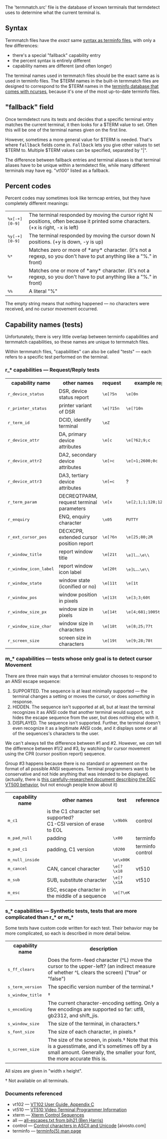 The 'termmatch.src' file is the database of known terminals that termdetect uses to determine what the current terminal is.

## Syntax

Termmatch files have the *exact* same [syntax as terminfo files](https://github.com/DeeNewcum/termdetect/blob/master/src/Terminfo_Parser.pm#L17), with only a few differences:

* there's a special "fallback" capability entry
* the percent syntax is entirely different
* capability names are different  (and often longer)

The terminal names used in termmatch files should be the exact same as is used in terminfo files.  The $TERM names in the built-in termmatch files are designed to correspond to the $TERM names in the [terminfo database that comes with ncurses](http://invisible-island.net/ncurses/ncurses.faq.html#which_terminfo), because it's one of the most up-to-date terminfo files.

## "fallback" field

Once termdetect runs its tests and decides that a specific terminal entry matches the current terminal, it then looks for a $TERM value to set.  Often this will be one of the terminal names given on the first line.

However, sometimes a more general value for $TERM is needed.  That's where <tt>fallback</tt> fields come in.  <tt>Fallback</tt> lets you give other values to set $TERM to.  Multiple $TERM values can be specified, separated by "|".

The difference between fallback entries and terminal aliases is that terminal aliases have to be unique within a termdetect file, while many different terminals may have eg. "vt100" listed as a fallback.

## Percent codes

Percent codes may sometimes look like termcap entries, but they have completely different meanings:

<table>

<tr><td><tt>%x[-+][0-9]
    <td>The terminal responded by moving the cursor right N positions, often because it printed some characters.  (+x is right, -x is left)

<tr><td><tt>%y[-+][0-9]
    <td>The terminal responded by moving the cursor down N positions.  (+y is down, -y is up)

<tr><td><tt>%*
    <td>Matches zero or more of *any* character.   (it's not a regexp, so you don't have to put anything like a "%." in front)

<tr><td><tt>%+
    <td>Matches one or more of *any* character.  (it's not a regexp, so you don't have to put anything like a "%." in front)

<tr><td><tt>%%
    <td>A literal "%"

</table>

The empty string means that nothing happened — no characters were received, and no cursor movement occurred.

## Capability names (tests)

Unfortunately, there is very little overlap between terminfo capabilities and termmatch capabilities, so these names are unique to termmatch files.

Within termmatch files, "capabilities" can also be called "tests" — each refers to a specific test performed on the terminal.

### r_* capabilities — Request/Reply tests

<table>

<tr><th>capability name
    <th>other names
    <th>request
    <th>example reply
    <th>reference

<tr><td><tt>r_device_status
    <td>DSR, device status report
    <td><tt>\e[?5n
    <td><tt>\e[0n
    <td>

<tr><td><tt>r_printer_status
    <td>printer variant of DSR
    <td><tt>\e[?15n
    <td><tt>\e[?10n
    <td>

<tr><td><tt>r_term_id
    <td>DCID, identify terminal
    <td><tt>\eZ
    <td>
    <td>vt510

<tr><td><tt>r_device_attr
    <td>DA, primary device attributes
    <td><tt>\e[c
    <td><tt>\e[?62;9;c
    <td>xterm

<tr><td><tt>r_device_attr2
    <td>DA2, secondary device attributes
    <td><tt>\e[>c
    <td><tt>\e[>1;2600;0c
    <td>xterm

<tr><td><tt>r_device_attr3
    <td>DA3, tertiary device attributes
    <td><tt>\e[=c
    <td>?
    <td>vt510

<tr><td><tt>r_term_param
    <td>DECREQTPARM, request terminal parameters
    <td><tt>\e[x
    <td><tt>\e[2;1;1;128;128;1;0x
    <td>

<tr><td><tt>r_enquiry
    <td>ENQ, enquiry character
    <td><tt>\x05
    <td><tt>PUTTY
    <td>control

<tr><td><tt>r_ext_cursor_pos
    <td>DECXCPR, extended cursor position report
    <td><tt>\e[?6n
    <td><tt>\e[25;80;2R
    <td>vt510

<tr><td><tt>r_window_title
    <td>report window title
    <td><tt>\e[21t
    <td><tt>\e]l</tt>...<tt>\e\\
    <td>xterm

<tr><td><tt>r_window_icon_label
    <td>report window icon label
    <td><tt>\e[20t
    <td><tt>\e]L</tt>...<tt>\e\\
    <td>xterm

<tr><td><tt>r_window_state
    <td>window state (iconified or no)
    <td><tt>\e[11t
    <td><tt>\e[1t
    <td>xterm

<tr><td><tt>r_window_pos
    <td>window position in pixels
    <td><tt>\e[13t
    <td><tt>\e[3;3;60t
    <td>xterm

<tr><td><tt>r_window_size_px
    <td>window size in pixels
    <td><tt>\e[14t
    <td><tt>\e[4;681;1005t
    <td>xterm

<tr><td><tt>r_window_size_char
    <td>window size in characters
    <td><tt>\e[18t
    <td><tt>\e[8;25;77t
    <td>xterm

<tr><td><tt>r_screen_size
    <td>screen size in characters
    <td><tt>\e[19t
    <td><tt>\e[9;28;78t
    <td>xterm

</table>

### m_* capabilities — tests whose only goal is to detect cursor Movement

There are three main ways that a terminal emulator chooses to respond to an ANSI escape sequence:

1. SUPPORTED.  The sequence is at least minimally supported — the terminal changes a setting or moves the cursor, or does *something* in response.
2. HIDDEN.  The sequence isn't supported at all, but at least the terminal recognizes it as ANSI code that another terminal would support, so it hides the escape sequence from the user, but does nothing else with it.
3. DISPLAYED.  The sequence isn't supported.  Further, the terminal doesn't even recognize it as a legitimate ANSI code, and it displays some or all of the sequences's characters to the user.

We can't always tell the difference between #1 and #2.  However, we *can* tell the difference between #1/2 and #3, by watching for cursor movement using the CPR (cursor position report) sequence.

Group #3 happens because there is no standard or agreement on the format of all possible ANSI sequences.  Terminal programmers want to be conservative and not hide anything that was intended to be displayed.  (actually, there is [this carefully-researched document describing the DEC VT500 behavior](http://www.vt100.net/emu/dec_ansi_parser), but not enough people know about it)

<table>

<tr><th>capability name
    <th>other names
    <th>test
    <th>reference

<tr><td><tt>m_c1
    <td>is the C1 character set supported?<br>C1-CSI version of erase to EOL
    <td><tt>\x9b0k
    <td>control

<tr><td><tt>m_pad_null
    <td>padding
    <td><tt>\x00
    <td>terminfo

<tr><td><tt>m_pad_c1
    <td>padding, C1 version
    <td><tt>\0200
    <td>terminfo<br>control

<tr><td><tt>m_null_inside
    <td>
    <td><tt>\e\x00K
    <td>

<tr><td><tt>m_cancel
    <td>CAN, cancel character
    <td><tt>\e[?\x18
    <td>vt510

<tr><td><tt>m_sub
    <td>SUB, substitute character
    <td><tt>\e[?\x1A
    <td>vt510

<tr><td><tt>m_esc
    <td>ESC, escape character in the middle of a sequence
    <td><tt>\e[?\eK
    <td>

</table>

### s\_\* capabilities — Synthetic tests, tests that are more complicated than r\_\* or m\_\*

Some tests have custom code written for each test.  Their behavior may be more complicated, so each is described in more detail below.

<table>
<tr><th>capability name
    <th>description

<tr><td><tt>s_ff_clears
    <td>Does the form-feed character (^L) move the cursor to the upper-left? (an indirect measure of whether ^L clears the screen)  ("true" or "false")

<tr><td><tt>s_term_version
    <td>The specific version number of the terminal.†

<tr><td><tt>s_window_title
    <td>†

<tr><td><tt>s_encoding
    <td>The current character-encoding setting.  Only a few encodings are supported so far:  utf8, gb2312, and shift_jis.

<tr><td><tt>s_window_size
    <td>The size of the terminal, in characters.†

<tr><td><tt>s_font_size
    <td>The size of each character, in pixels.†

<tr><td><tt>s_screen_size
    <td>The size of the screen, in pixels.†   Note that this is a guesstimate, and it's sometimes off by a small amount.  Generally, the smaller your font, the more accurate this is.

</table>

All sizes are given in "width x height".

† Not available on all terminals.

### Documents referenced

* vt102 — [VT102 User Guide, Appendix C](http://vt100.net/docs/vt102-ug/appendixc.html)
* vt510 — [VT510 Video Terminal Programmer Information](http://www.vt100.net/docs/vt510-rm/chapter4#S4.6)
* xterm — [Xterm Control Sequences](http://www.xfree86.org/current/ctlseqs.html)
* all — [all-escapes.txt from bjh21 (Ben Harris)](http://bjh21.me.uk/all-escapes/all-escapes.txt)
* control — [Control characters in ASCII and Unicode](http://www.aivosto.com/vbtips/control-characters.html#list_C0) [aivosto.com]
* terminfo — [terminfo(5) man page](http://invisible-island.net/ncurses/man/terminfo.5.html)

